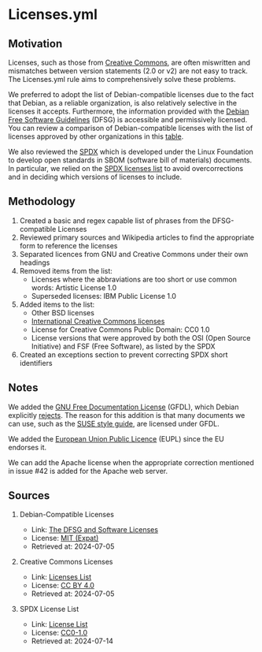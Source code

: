 # Licenses.yml

## Motivation

Licenses, such as those from [Creative Commons](https://creativecommons.org/licenses/), are often miswritten and mismatches between version statements (2.0 or v2) are not easy to track.
The Licenses.yml rule aims to comprehensively solve these problems.

We preferred to adopt the list of Debian-compatible licenses due to the fact that Debian, as a reliable organization, is also relatively selective in the licenses it accepts.
Furthermore, the information provided with the [Debian Free Software Guidelines](https://wiki.debian.org/DebianFreeSoftwareGuidelines) (DFSG) is accessible and permissively licensed.
You can review a comparison of Debian-compatible licenses with the list of licenses approved by other organizations in this [table](https://en.wikipedia.org/wiki/Comparison_of_free_and_open-source_software_licenses#Approvals).

We also reviewed the [SPDX](https://spdx.dev/) which is developed under the Linux Foundation to develop open standards in SBOM (software bill of materials) documents.
In particular, we relied on the [SPDX licenses list](https://spdx.org/licenses/) to avoid overcorrections and in deciding which versions of licenses to include.

## Methodology

1. Created a basic and regex capable list of phrases from the DFSG-compatible Licenses
2. Reviewed primary sources and Wikipedia articles to find the appropriate form to reference the licenses
3. Separated licences from GNU and Creative Commons under their own headings
4. Removed items from the list:
    - Licenses where the abbraviations are too short or use common words: Artistic License 1.0
    - Superseded licenses: IBM Public License 1.0
5. Added items to the list:
    - Other BSD licenses
    - [International Creative Commons licenses](https://creativecommons.org/licenses/list.en#international-40)
    - License for Creative Commons Public Domain: CC0 1.0
    - License versions that were approved by both the OSI (Open Source Initiative) and FSF (Free Software), as listed by the SPDX
6. Created an exceptions section to prevent correcting SPDX short identifiers

## Notes

We added the [GNU Free Documentation License](https://www.gnu.org/licenses/fdl-1.3.html) (GFDL), which Debian explicitly [rejects](https://people.debian.org/~srivasta/Position_Statement.xhtml).
The reason for this addition is that many documents we can use, such as the [SUSE style guide](https://documentation.suse.com/style/current/single-html/docu_styleguide/), are licensed under GFDL.

We added the [European Union Public Licence](https://commission.europa.eu/content/european-union-public-licence_en) (EUPL) since the EU endorses it.

We can add the Apache license when the appropriate correction mentioned in issue #42 is added for the Apache web server.

## Sources

1. Debian-Compatible Licenses
    - Link: [The DFSG and Software Licenses](https://wiki.debian.org/DFSGLicenses)
    - License: [MIT (Expat)](https://salsa.debian.org/webmaster-team/webwml/-/blob/master/english/legal/licenses/mit.wml?ref_type=heads)
    - Retrieved at: 2024-07-05

2. Creative Commons Licenses
    - Link: [Licenses List](https://creativecommons.org/licenses)
    - License: [CC BY 4.0](https://creativecommons.org/licenses/by/4.0/)
    - Retrieved at: 2024-07-05

3. SPDX License List
    - Link: [License List](https://github.com/spdx/license-list-data/blob/41edd7ee3a28604391226c7472299c7f600c6cae/licenses.md)
    - License: [CC0-1.0](https://creativecommons.org/publicdomain/zero/1.0)
    - Retrieved at: 2024-07-14

